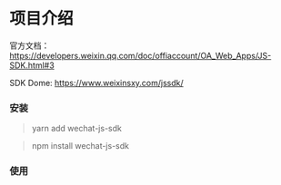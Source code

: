 # 项目介绍

官方文档：https://developers.weixin.qq.com/doc/offiaccount/OA_Web_Apps/JS-SDK.html#3

SDK Dome: https://www.weixinsxy.com/jssdk/

### 安装

> yarn add wechat-js-sdk

> npm install wechat-js-sdk

### 使用
